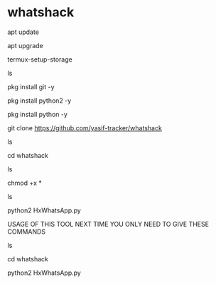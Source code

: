# whatshack


apt update

apt upgrade

termux-setup-storage

ls

pkg install git -y

pkg install python2 -y

pkg install python -y 

git clone https://github.com/yasif-tracker/whatshack

ls

cd whatshack

ls

chmod +x *

ls

python2 HxWhatsApp.py




USAGE OF THIS TOOL NEXT TIME YOU ONLY NEED TO GIVE THESE COMMANDS

ls

cd whatshack

python2 HxWhatsApp.py
